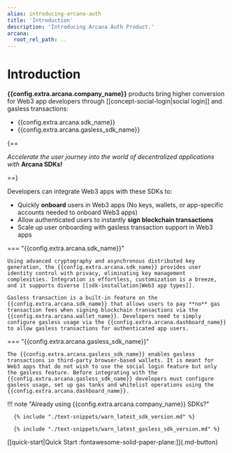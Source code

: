 ```yaml
---
alias: introducing-arcana-auth
title: 'Introduction'
description: 'Introducing Arcana Auth Product.'
arcana:
  root_rel_path: ..
---
```


# Introduction

**{{config.extra.arcana.company_name}}** products bring higher conversion for Web3 app developers through [[concept-social-login|social login]] and gasless transactions:

* {{config.extra.arcana.sdk_name}}
* {{config.extra.arcana.gasless_sdk_name}}

{==

*Accelerate the user journey into the world of decentralized applications with* **Arcana SDKs!**

==}

Developers can integrate Web3 apps with these SDKs to:

* Quickly **onboard** users in Web3 apps (No keys, wallets, or app-specific accounts needed to onboard Web3 apps)
* Allow authenticated users to instantly **sign blockchain transactions**
* Scale up user onboarding with gasless transaction support in Web3 apps

=== "{{config.extra.arcana.sdk_name}}"

    Using advanced cryptography and asynchronous distributed key generation, the {{config.extra.arcana.sdk_name}} provides user identity control with privacy, eliminating key management complexities. Integration is effortless, customization is a breeze, and it supports diverse [[sdk-installation|Web3 app types]].

    Gasless transaction is a built-in feature on the {{config.extra.arcana.sdk_name}} that allows users to pay **no** gas transaction fees when signing blockchain transactions via the {{config.extra.arcana.wallet_name}}. Developers need to simply configure gasless usage via the {{config.extra.arcana.dashboard_name}} to allow gasless transactions for authenticated app users.

=== "{{config.extra.arcana.gasless_sdk_name}}"

    The {{config.extra.arcana.gasless_sdk_name}} enables gasless transactions in third-party browser-based wallets. It is meant for Web3 apps that do not wish to use the social login feature but only the gasless feature. Before integrating with the {{config.extra.arcana.gasless_sdk_name}} developers must configure gasless usage, set up gas tanks and whitelist operations using the {{config.extra.arcana.dashboard_name}}.

!!! note "Already using {{config.extra.arcana.company_name}} SDKs?"

      {% include "./text-snippets/warn_latest_sdk_version.md" %}

      {% include "./text-snippets/warn_latest_gasless_sdk_version.md" %}


[[quick-start|Quick Start :fontawesome-solid-paper-plane:]]{.md-button}